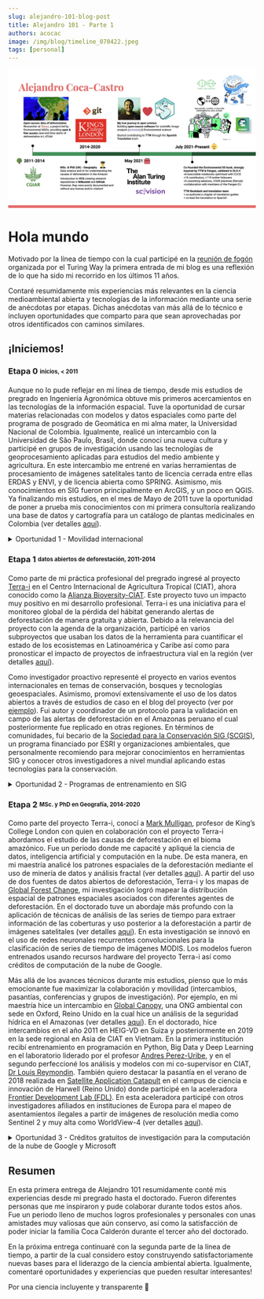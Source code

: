 ```yaml
---
slug: alejandro-101-blog-post
title: Alejandro 101 - Parte 1
authors: acocac
image: /img/blog/timeline_070422.jpeg
tags: [personal]
---
```


![alt=Línea de tiempo](/img/blog/timeline_070422.jpeg)

# Hola mundo

Motivado por la línea de tiempo con la cual participé en la <a href="https://twitter.com/turingway/status/1538893924022259712?ref_src=twsrc%5Etfw/">reunión de fogón</a> organizada por el Turing Way la primera entrada de mi blog es una reflexión de lo que ha sido mi recorrido en los últimos 11 años.

Contaré resumidamente mis experiencias más relevantes en la ciencia medioambiental abierta y tecnologías de la información mediante una serie de anécdotas por etapas. Dichas anécdotas van más allá de lo técnico e incluyen oportunidades que comparto para que sean aprovechadas por otros identificados con caminos similares.

## ¡Iniciemos!

### Etapa 0 <sub><sup>inicios, < 2011</sup></sub>
Aunque no lo pude reflejar en mi línea de tiempo, desde mis estudios de pregrado en Ingeniería Agronómica obtuve mis primeros acercamientos en las tecnologías de la información espacial.
Tuve la oportunidad de cursar materias relacionadas con modelos y datos espaciales como parte del programa de posgrado de Geomática en mi alma mater, la Universidad Nacional de Colombia.
Igualmente, realicé un intercambio con la Universidad de São Paulo, Brasil, donde conocí una nueva cultura y participé en grupos de investigación usando las tecnologías de geoprocesamiento aplicadas para estudios del medio ambiente y agricultura.
En este intercambio me entrené en varias herramientas de procesamiento de imágenes satelitales tanto de licencia cerrada entre ellas ERDAS y ENVI, y de licencia abierta como SPRING.
Asimismo, mis conocimientos en SIG fueron principalmente en ArcGIS, y un poco en QGIS.
Ya finalizando mis estudios, en el mes de Mayo de 2011 tuve la oportunidad de poner a prueba mis conocimientos con mi primera consultoría realizando una base de datos y cartografía para un catálogo de plantas medicinales en Colombia (ver detalles [aquí](../projects/#unal-aromatic)).

<details>
    <summary>Oportunidad 1 - Movilidad internacional</summary>
    ¿Sabías que la mayoría de programas de pregrado cuentan con programas de intercambio con universidades internacionales?
    Por ejemplo, la Oficina de Relaciones Interinstitucionales (
    <a href="http://ori.bogota.unal.edu.co/">ORI</a>
    ) de la Universidad Nacional de Colombia tiene una serie de convenios con múltiples universidades a nivel mundial. Gracias a estos convenios, yo pude estar durante 6 meses en Brasil, y asimismo recibí apoyo para participar en una conferencia en XV Simposio de Sensoriamento Remoto de Brasil, en la cual presente resultados de mi investigación de unos de los grupos de los que estuve involucrado (ver el artículo
    {" "}<a href="http://marte.sid.inpe.br/col/dpi.inpe.br/marte/2011/07.13.13.19/doc/p1386.pdf">aquí</a>).
    Si estas en pregrado o postgrado te invito mirar estos programas que muchas veces pasan desapercibidos, pero que son muy beneficiosos para conocer culturas y maneras de aplicar la ciencia en otros contextos.
</details>

### Etapa 1 <sub><sup> datos abiertos de deforestación, 2011-2014</sup></sub>
Como parte de mi práctica profesional del pregrado ingresé al proyecto [Terra-i](http://www.terra-i.org/) en el Centro Internacional de Agricultura Tropical (CIAT), ahora conocido como la [Alianza Bioversity-CIAT](https://alliancebioversityciat.org).
Este proyecto tuvo un impacto muy positivo en mi desarrollo profesional.
Terra-i es una iniciativa para el monitoreo global de la pérdida del hábitat generando alertas de deforestación de manera gratuita y abierta.
Debido a la relevancia del proyecto con la agenda de la organización, participé en varios subproyectos que usaban los datos de la herramienta para cuantificar el estado de los ecosistemas en Latinoamérica y Caribe así como para pronosticar el impacto de proyectos de infraestructura vial en la región (ver detalles [aquí](../projects/#ciat-terrai)).

Como investigador proactivo representé el proyecto en varios eventos internacionales en temas de conservación, bosques y tecnologías geoespaciales.
Asimismo, promoví extensivamente el uso de los datos abiertos a través de estudios de caso en el blog del proyecto (ver por [ejemplo](http://www.terra-i.org/news/news/Is-the--Paraguayan-Gran-Chaco--at-risk-for-extreme-habitat-destruction-.html)).
Fui autor y coordinador de un protocolo para la validación en campo de las alertas de deforestación en el Amazonas peruano el cual posteriormente fue replicado en otras regiones.
En términos de comunidades, fui becario de la [Sociedad para la Conservación SIG (SCGIS)](https://scgis.org/about), un programa financiado por ESRI y organizaciones ambientales, que personalmente recomiendo para mejorar conocimientos en herramientas SIG y conocer otros investigadores a nivel mundial aplicando estas tecnologías para la conservación.

<details>
    <summary>Oportunidad 2 - Programas de entrenamiento en SIG</summary>
    Como lo comenté en la parte final, tuve la oportunidad de ser becario del programa SCGIS.
    La aplicación se abre anualmente y selecciona profesionales trabajando en el área de conservación para que mejoran su conocimientos en herramientas SIG, principalmente ArcGIS (ver detalles
    {" "}<a href="https://scgis.org/training">aquí</a>).
    Asimismo, el programa permite que los becarios presenten su trabajo en la
    {" "}<a href="https://www.esri.com/en-us/about/events/uc/overview">conferencia de usuarios ESRI</a>
    {" "}así como en la
    {" "}<a href="https://scgis.org/conference">conferencia anual de SCGIS</a>.
    El proceso es bien competido pero con una buena motivación, preparación y evidencia del trabajo de conservación en el formulario de la aplicación es posible ser seleccionado.
    Es importante indicar que el programa cubre parcialmente los costos, y por tanto es necesario contar con apoyo externo de ciertos gastos como pasajes de avión y visa en caso de necesitar.
    Otros programas de capacitaciones o escuelas de verano pueden encontrarse en diferentes temáticas adicionales a la conservación.
    Mi consejo es buscar aquellas donde tengas una mayor afinidad, y donde ofrezcan la posibilidad de seguir conectado con los instructores y colegas que hacen parte de tu cohorte.
</details>

### Etapa 2 <sub><sup> MSc. y PhD en Geografía, 2014-2020</sup></sub>
Como parte del proyecto Terra-i, conocí a [Mark Mulligan](https://www.kcl.ac.uk/people/mark-mulligan), profesor de King’s College London con quien en colaboración con el proyecto Terra-i abordamos el estudio de las causas de deforestación en el bioma amazónico.
Fue un periodo donde me capacité y apliqué la ciencia de datos, inteligencia artificial y computación en la nube.
De esta manera, en mi maestría analicé los patrones espaciales de la deforestación mediante el uso de minería de datos y análisis fractal (ver detalles [aquí](../projects/#kcl-master)).
A partir del uso de dos fuentes de datos abiertos de deforestación, Terra-i y los mapas de [Global Forest Change](https://www.science.org/doi/10.1126/science.1244693?cookieSet=1), mi investigación logró mapear la distribución espacial de patrones espaciales asociados con diferentes agentes de deforestación.
En el doctorado tuve un abordaje más profundo con la aplicación de técnicas de análisis de las series de tiempo para extraer información de las coberturas y uso posterior a la deforestación a partir de imágenes satelitales (ver detalles [aquí](../projects/#kcl-phd)).
En esta investigación se innovó en el uso de redes neuronales recurrentes convolucionales para la clasificación de series de tiempo de imágenes MODIS.
Los modelos fueron entrenados usando recursos hardware del proyecto Terra-i así como créditos de computación de la nube de Google.

Más allá de los avances técnicos durante mis estudios, pienso que lo más emocionante fue maximizar la colaboración y movilidad (intercambios, pasantías, conferencias y grupos de investigación).
Por ejemplo, en mi maestría hice un intercambio en [Global Canopy](https://globalcanopy.org/), una ONG ambiental con sede en Oxford, Reino Unido en la cual hice un análisis de la seguridad hídrica en el Amazonas (ver detalles [aquí](../projects/#gcp-water)).
En el doctorado, hice intercambios en el año 2011 en HEIG-VD en Suiza y posteriormente en 2019 en la sede regional en Asia de CIAT en Vietnam.
En la primera institución recibí entrenamiento en programación en Python, Big Data y Deep Learning en el laboratorio liderado por el profesor [Andres Perez-Uribe](http://www.alunaweb.net/andres/), y en el segundo perfeccioné los análisis y modelos con mi co-supervisor en CIAT, [Dr Louis Reymondin](https://ciat.cgiar.org/ciat-coffee-cocoa-portfolio/louis-reymondin/). También quiero destacar la pasantía en el verano de 2018 realizada en [Satellite Application Catapult](https://sa.catapult.org.uk/) en el campus de ciencia e innovación de Harwell (Reino Unido) donde participé en la aceleradora [Frontier Development Lab (FDL)](https://frontierdevelopmentlab.org/).
En esta aceleradora participé con otros investigadores afiliados en instituciones de Europa para el mapeo de asentamientos ilegales a partir de imágenes de resolución media como Sentinel 2 y muy alta como WorldView-4 (ver detalles [aquí](../projects/#fdl-illegalsettlements)).

<details>
    <summary>Oportunidad 3 - Créditos gratuitos de investigación para la computación de la nube de Google y Microsoft</summary>
    Adicional al apoyo de los recursos hardware del proyecto Terra-i, tuve la iniciativa de explorar la computación de la nube a través del programa de educación que tienen Google y Microsoft.
    Google cuenta con un
    {" "}<a href="https://edu.google.com/intl/ALL_us/programs/credits/research">programa de créditos para la investigación</a>.
    Por otra parte, Microsoft tiene el programa AI for Earth en el cual se patrocina créditos de la plataforma Azure para investigaciones relacionadas con el medioambiente.
    A diferencia del programa generalizado de Google, los créditos del programa
    {" "}<a href="https://www.microsoft.com/en-us/ai/ai-for-earth-grants">AI for Earth</a>
    {" "}van más allá de prestar el servicio de la nube y pretenden conectar todos los investigadores e iniciativas proponiendo metodologías basadas en las ciencias de datos y IA para hacer impacto en sus proyectos medioambientales.
    No estoy a favor de ninguno de los dos programas ya que cada uno tiene sus ventajas de acuerdo a las necesidades de la investigación y comunidad a la que desean pertenecer.
    Para ambos programas, se requiere completar un formulario de aplicación donde se hacen una serie de preguntas de la investigación y un estimado del total de créditos requeridos.
    Para maximizar los chances de ser seleccionado, mi sugerencia es aprovechar la subscripción prueba de cada proveedor de la nube. De esta manera, pueden hacer un mejor estimativo de los créditos requeridos así como de servicios adicionales que pueden mencionar en la aplicación.
</details>

## Resumen

En esta primera entrega de Alejandro 101 resumidamente conté mis experiencias desde mi pregrado hasta el doctorado.
Fueron diferentes personas que me inspiraron y pude colaborar durante todos estos años.
Fue un periodo lleno de muchos logros profesionales y personales con unas amistades muy valiosas que aún conservo, así como la satisfacción de poder iniciar la familia Coca Calderón durante el tercer año del doctorado.

En la próxima entrega continuaré con la segunda parte de la línea de tiempo, a partir de la cual considero estoy construyendo satisfactoriamente nuevas bases para el liderazgo de la ciencia ambiental abierta.
Igualmente, comentaré oportunidades y experiencias que pueden resultar interesantes!

Por una ciencia incluyente y transparente 🚀

<!--truncate-->